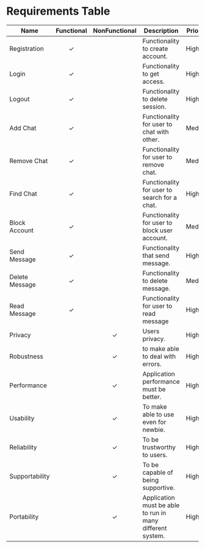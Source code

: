 # Requirements Table

| Name           | Functional | NonFunctional | Description                                           | Priority | Actor    |
| ------------------ | :----------------: | :-------------------: | --------------------------------------------------------- | ------------ | ---------------- |
| Registration   |  $\checkmark$  |                   | Functionality to create account.                          | High         | User & Admin |
| Login          |  $\checkmark$  |                   | Functionality to get access.                              | High         | User & Admin |
| Logout         |  $\checkmark$  |                   | Functionality to delete session.                          | High         | User & Admin |
| Add Chat       |  $\checkmark$  |                   | Functionality for user to chat with other.                | Medium       | User         |
| Remove Chat    |  $\checkmark$  |                   | Functionality for user to remove chat.                    | Medium       | User         |
| Find Chat      |  $\checkmark$  |                   | Functionality for user to search for a chat.              | High         | User         |
| Block Account  |  $\checkmark$  |                   | Functionality for user to block user account.             | Medium       | User         |
| Send Message   |  $\checkmark$  |                   | Functionality that send message.                          | High         | User         |
| Delete Message |  $\checkmark$  |                   | Functionality to delete message.                          | Medium       | User & Admin |
| Read Message   |  $\checkmark$  |                   | Functionality for user to read message                    | High         | User         |
| Privacy        |                |   $\checkmark$    | Users privacy.                                            | High         | Admin        |
| Robustness     |                |   $\checkmark$    | to make able to deal with errors.                         | High         | Admin        |
| Performance    |                |   $\checkmark$    | Application performance must be better.                   | High         | Admin        |
| Usability      |                |   $\checkmark$    | To make able to use even for newbie.                      | High         | Admin        |
| Reliability    |                |   $\checkmark$    | To be trustworthy to users.                               | High         | Admin        |
| Supportability |                |   $\checkmark$    | To be capable of being supportive.                        | High         | Admin        |
| Portability    |                |   $\checkmark$    | Application must be able to run in many different system. | High         | Admin        |

<!-- | ------------------ | :----------------: | :-------------------: | --------------------------------------------------------- | ------------ | ---------------- | -->

<!-- \begin{center}
\begin{table}[]
\begin{tabular}{lcclll}
\hline
\textbf{Name} & \textbf{Functional} & \textbf{NonFunctional} & \textbf{Description} & \textbf{Priority} & \textbf{Actor} \\ \hline
Registration & $\checkmark$ &  & Functionality to create account. & High & User \& Admin \\ \hline
Login & $\checkmark$ &  & Functionality to get access. & High & User \& Admin \\ \hline
Logout & $\checkmark$ &  & Functionality to delete session. & High & User \& Admin \\ \hline
Add Chat & $\checkmark$ &  & Functionality for user to chat with other. & Medium & User \\ \hline
Remove Chat & $\checkmark$ &  & Functionality for user to remove chat. & Medium & User \\ \hline
Find Chat & $\checkmark$ &  & Functionality for user to search for a chat. & High & User \\ \hline
Block Account & $\checkmark$ &  & Functionality for user to block user account. & Medium & User \\ \hline
Send Message & $\checkmark$ &  & Functionality that send message. & High & User \\ \hline
Delete Message & $\checkmark$ &  & Functionality to delete message. & Medium & User \& Admin \\ \hline
Read Message & $\checkmark$ &  & Functionality for user to read message & High & User \\ \hline
Privacy &  & $\checkmark$ & Users privacy. & High & Admin \\ \hline
Robustness &  & $\checkmark$ & to make able to deal with errors. & High & Admin \\ \hline
Performance &  & $\checkmark$ & Application performance must be better. & High & Admin \\ \hline
Usability &  & $\checkmark$ & To make able to use even for newbie. & High & Admin \\ \hline
Reliability &  & $\checkmark$ & To be trustworthy to users. & High & Admin \\ \hline
Supportability &  & $\checkmark$ & To be capable of being supportive. & High & Admin \\ \hline
Portability &  & $\checkmark$ & Application must be able to run in many different system. & High & Admin \\ \hline
\end{tabular}
\end{table}
\end{center} -->
